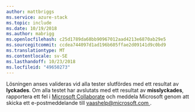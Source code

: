 ```yaml
---
author: mattbriggs
ms.service: azure-stack
ms.topic: include
ms.date: 10/19/2018
ms.author: mabrigg
ms.openlocfilehash: c25d1789da68bb90967012aad4213e6870ab29e5
ms.sourcegitcommit: ccdea744097d1ad196b605ffae2d09141d9c0bd9
ms.translationtype: MT
ms.contentlocale: sv-SE
ms.lasthandoff: 10/23/2018
ms.locfileid: "49650273"
---
```

Lösningen anses valideras vid alla tester slutfördes med ett resultat av **lyckades**. Om alla testet har avslutats med ett resultat av **misslyckades**, rapportera ett fel i [Microsoft Collaborate](https://aka.ms/collaborate) och meddela Microsoft genom att skicka ett e-postmeddelande till [ vaashelp@microsoft.com ](mailto:vaashelp@microsoft.com).
